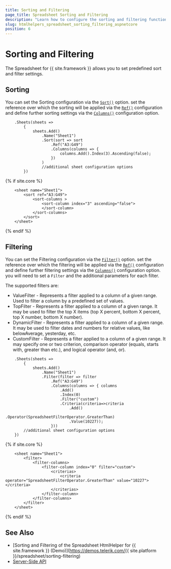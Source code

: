 ```yaml
---
title: Sorting and Filtering
page_title: Spreadsheet Sorting and Filtering
description: "Learn how to configure the sorting and filtering functionality of the Telerik UI Spreadsheet component for {{ site.framework }}."
slug: htmlhelpers_spreadsheet_sorting_filtering_aspnetcore
position: 6
---
```


# Sorting and Filtering

The Spreadsheet for {{ site.framework }} allows you to set predefined sort and filter settings.

## Sorting

You can set the Sorting configuration via the [`Sort()`](/api/kendo.mvc.ui.fluent/spreadsheetsheetbuilder#sortsystemaction)  option. set the reference over which the sorting will be applied via the [`Ref()`](/api/kendo.mvc.ui.fluent/spreadsheetsheetsortsettingsbuilder) configuration and define further sorting settings via the [`Columns()`](/api/kendo.mvc.ui.fluent/spreadsheetsheetsortsettingsbuilder) configuration option.

```HtmlHelper
    .Sheets(sheets =>
        {
            sheets.Add()
                .Name("Sheet1")
                .Sort(sort => sort
                    .Ref("A3:G49")
                    .Columns(columns => { 
                        columns.Add().Index(3).Ascending(false); 
                    })
                )
                //additional sheet configuration options
        })
```
{% if site.core %}
```TagHelper
    <sheet name="Sheet1">
        <sort ref="A3:G49">
			<sort-columns >
				<sort-column index="3" ascending="false">
                </sort-column>
            </sort-columns>
        </sort>
    </sheet>
```
{% endif %}

## Filtering

You can set the Filtering configuration via the [`Filter()`](/api/kendo.mvc.ui.fluent/spreadsheetsheetbuilder#filtersystemaction) option. set the reference over which the filtering will be applied via the [`Ref()`](/api/kendo.mvc.ui.fluent/spreadsheetsheetfiltersettingsbuilder) configuration and define further filtering settings via the [`Columns()`](/api/kendo.mvc.ui.fluent/spreadsheetsheetfiltersettingsbuilder) configuration option. you will need to set a `Filter` and the additional parameters for each filter.

The supported filters are:
* ValueFilter - Represents a filter applied to a column of a given range. Used to filter a column by a predefined set of values.
* TopFilter - Represents a filter applied to a column of a given range. It may be used to filter the top X items (top X percent, bottom X percent, top X number, bottom X number).
* DynamicFilter - Represents a filter applied to a column of a given range. It may be used to filter dates and numbers for relative values, like belowAverage, yesterday, etc.
* CustomFilter - Represents a filter applied to a column of a given range. It may specify one or two criterion, comparison operator (equals, starts with, greater than etc.), and logical operator (and, or).

```HtmlHelper
    .Sheets(sheets =>
        {
            sheets.Add()
                .Name("Sheet1")
                .Filter(filter => filter
                    .Ref("A3:G49")
                    .Columns(columns => { columns
                        .Add()
                        .Index(0)
                        .Filter("custom")
                        .Criteria(criteria=>criteria
                            .Add()
                            .Operator(SpreadsheetFilterOperator.GreaterThan)
                            .Value(10227)); 
                    }))
        //additional sheet configuration options
    })
```
{% if site.core %}
```TagHelper
    <sheet name="Sheet1">
		<filter>					
			<filter-columns>
				<filter-column index="0" filter="custom">
					<criterias>
						<criteria operator="SpreadsheetFilterOperator.GreaterThan" value="10227"></criteria>
					</criterias>
				</filter-column>
			</filter-columns>
		</filter>
	</sheet>
```
{% endif %}

## See Also
* [Sorting and Filtering of the Spreadsheet HtmlHelper for {{ site.framework }} (Demo)](https://demos.telerik.com/{{ site.platform }}/spreadsheet/sorting-filtering)
* [Server-Side API](/api/spreadsheet)
